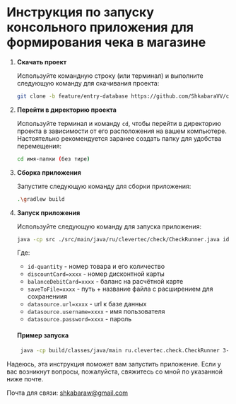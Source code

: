# Инструкция по запуску консольного приложения для формирования чека в магазине

1. **Скачать проект**

   Используйте командную строку (или терминал) и выполните следующую команду для скачивания проекта:

    ```sh
    git clone -b feature/entry-database https://github.com/ShkabaraVV/clevertec-check.git
    ```

2. **Перейти в директорию проекта**

   Используйте терминал и команду `cd`, чтобы перейти в директорию проекта в зависимости от его расположения на вашем компьютере. Настоятельно рекомендуется заранее создать папку для удобства перемещения:

    ```sh
    cd имя-папки (без тире)
    ```
3. **Сборка приложения**

   Запустите следующую команду для сборки приложения:

    ```sh
    .\gradlew build
    ```

4. **Запуск приложения**

   Используйте следующую команду для запуска приложения:

    ```sh
    java -cp src ./src/main/java/ru/clevertec/check/CheckRunner.java id-quantity discountCard=xxxx balanceDebitCard=xxxx saveToFile=xxxx datasource.url=хххx datasource.username=хххx datasource.password=хххx
    ```

   Где:
    - `id-quantity` - номер товара и его количество
    - `discountCard=xxxx` - номер дисконтной карты
    - `balanceDebitCard=xxxx` - баланс на расчётной карте
    - `saveToFile=xxxx` - путь + название файла с расширением для сохранениия
    - `datasource.url=хххx` - url к базе данных 
    - `datasource.username=хххx` - имя пользователя
    - `datasource.password=хххx` - пароль


   #### Пример запуска

   ```sh
    java -cp build/classes/java/main ru.clevertec.check.CheckRunner 3-5 2-3 4-1 discountCard=1111 balanceDebitCard=100 saveToFile=./error_result.csv datasource.url=jdbc:postgresql://localhost:5432/check datasource.username=postgres datasource.password=postgres
   ```

Надеюсь, эта инструкция поможет вам запустить приложение. Если у вас возникнут вопросы, пожалуйста, свяжитесь со мной по указанной ниже почте.

Почта для связи: [shkabaraw@gmail.com](https://mail.google.com/mail/u/0/?view=cm&fs=1&to=shkabaraw@gmail.com)

